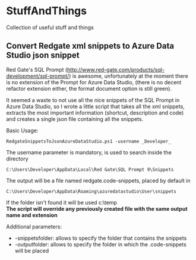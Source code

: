 # StuffAndThings

Collection of useful stuff and things

## Convert Redgate xml snippets to Azure Data Studio json snippet

Red Gate's SQL Prompt (<http://www.red-gate.com/products/sql-development/sql-prompt/>) is awesome, unfortunately at the moment there is no extension of the Prompt for Azure Data Studio, (there is no decent refactor extension either, the format document option is still green).

It seemed a waste to not use all the nice snippets of the SQL Prompt in Azure Data Studio, so I wrote a little script that takes all the xml snippets, extracts the most important information (shortcut, description and code) and creates a single json file containing all the snippets.

Basic Usage:

    RedgateSnippetsToJsonAzureDataStudio.ps1 -username _Developer_

The username parameter is mandatory, is used to search inside the directory

    C:\Users\Developer\AppData\Local\Red Gate\SQL Prompt 9\Snippets

The output will be a file named redgate.code-snippets, placed by default in

    C:\Users\Developer\AppData\Roaming\azuredatastudio\User\snippets

If the folder isn't found it will be used c:\temp\
**The script will override any previously created file with the same output name and extension**

Additional parameters:

* -snippetsfolder: allows to specify the folder that contains the snippets
* -outputfolder: allows to specify the folder in which the .code-snippets will be placed
